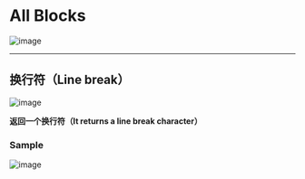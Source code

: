 # All Blocks
![image](https://github.com/user-attachments/assets/d375a004-d22e-4059-9cae-3bd44a446b2b)

---

## 换行符（Line break）
![image](https://github.com/user-attachments/assets/3158199c-3611-474e-9a9c-3c41ff92fdee)

**返回一个换行符（It returns a line break character）**
### Sample
![image](https://github.com/user-attachments/assets/a93d869b-615c-4613-b53d-ab9e92042884)

## 
